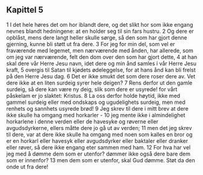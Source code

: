 ## Kapittel 5

1 I det hele høres det om hor iblandt dere, og det slikt hor som ikke engang nevnes blandt hedningene: at en holder seg til sin fars hustru.
2 Og dere er opblåst, mens dere langt heller skulle sørge, så den som har gjort denne gjerning, kunne bli støtt ut fra dere.
3 For jeg for min del, som vel er fraværende med legemet, men nærværende med ånden, har allerede, som om jeg var nærværende, felt den dom over den som har gjort dette,
4 at han skal dere vår Herre Jesu navn, idet dere og min ånd samles i vår Herre Jesu kraft,
5 overgis til Satan til kjødets ødeleggelse, for at hans ånd kan bli frelst på den Herre Jesu dag.
6 Det er ikke smukt det som dere roser dere av. Vet dere ikke at en liten surdeig syrer hele deigen?
7 Rens derfor ut den gamle surdeig, så dere kan være ny deig, slik som dere er usyrede! for vårt påskelam er jo slaktet: Kristus.
8 La oss derfor holde høytid, ikke med gammel surdeig eller med ondskaps og ugudelighets surdeig, men med renhets og sannhets usyrede brød!
9 Jeg skrev til dere i mitt brev at dere ikke skulle ha omgang med horkarler -
10 jeg mente ikke i almindelighet horkarlene i denne verden eller de havesyke og røverne eller avgudsdyrkerne, ellers måtte dere jo gå ut av verden;
11 men det jeg skrev til dere, var at dere ikke skulle ha omgang med noen som kalles en bror og er en horkarl eller havesyk eller avgudsdyrker eller baktaler eller dranker eller røver, så dere ikke engang eter sammen med ham.
12 For hva har vel jeg med å dømme dem som er utenfor? dømmer ikke også dere bare dem som er innenfor?
13 men dem som er utenfor, skal Gud dømme. Støt da den onde ut fra dere!
